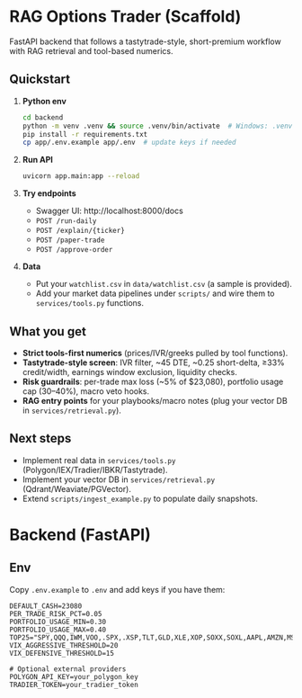 # RAG Options Trader (Scaffold)

FastAPI backend that follows a tastytrade-style, short-premium workflow with RAG retrieval and tool-based numerics.

## Quickstart

1. **Python env**
   ```bash
   cd backend
   python -m venv .venv && source .venv/bin/activate  # Windows: .venv\Scripts\activate
   pip install -r requirements.txt
   cp app/.env.example app/.env  # update keys if needed
   ```

2. **Run API**
   ```bash
   uvicorn app.main:app --reload
   ```

3. **Try endpoints**
   - Swagger UI: http://localhost:8000/docs
   - `POST /run-daily`
   - `POST /explain/{ticker}`
   - `POST /paper-trade`
   - `POST /approve-order`

4. **Data**
   - Put your `watchlist.csv` in `data/watchlist.csv` (a sample is provided).
   - Add your market data pipelines under `scripts/` and wire them to `services/tools.py` functions.

## What you get

- **Strict tools-first numerics** (prices/IVR/greeks pulled by tool functions).
- **Tastytrade-style screen**: IVR filter, ~45 DTE, ~0.25 short-delta, ≥33% credit/width, earnings window exclusion, liquidity checks.
- **Risk guardrails**: per-trade max loss (~5% of $23,080), portfolio usage cap (30–40%), macro veto hooks.
- **RAG entry points** for your playbooks/macro notes (plug your vector DB in `services/retrieval.py`).

## Next steps

- Implement real data in `services/tools.py` (Polygon/IEX/Tradier/IBKR/Tastytrade).
- Implement your vector DB in `services/retrieval.py` (Qdrant/Weaviate/PGVector).
- Extend `scripts/ingest_example.py` to populate daily snapshots.



# Backend (FastAPI)

## Env
Copy `.env.example` to `.env` and add keys if you have them:

```
DEFAULT_CASH=23080
PER_TRADE_RISK_PCT=0.05
PORTFOLIO_USAGE_MIN=0.30
PORTFOLIO_USAGE_MAX=0.40
TOP25="SPY,QQQ,IWM,VOO,.SPX,.XSP,TLT,GLD,XLE,XOP,SOXX,SOXL,AAPL,AMZN,MSFT,NVDA,TSLA,META,GOOGL,GOOG,NFLX,AMD,COST,UNH,LMT"
VIX_AGGRESSIVE_THRESHOLD=20
VIX_DEFENSIVE_THRESHOLD=15

# Optional external providers
POLYGON_API_KEY=your_polygon_key
TRADIER_TOKEN=your_tradier_token
```
